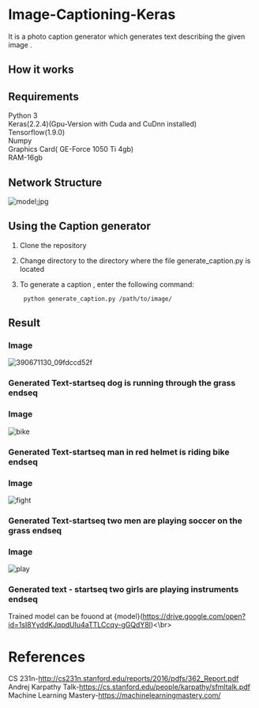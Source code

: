 # Image-Captioning-Keras

It is a photo caption generator which generates text describing the given image .</br>

## How it works 



## Requirements
Python 3</br>
Keras(2.2.4)(Gpu-Version with Cuda and CuDnn installed)</br>
Tensorflow(1.9.0)</br>
Numpy</br>
Graphics Card( GE-Force 1050 Ti 4gb)</br>
RAM-16gb</br>


## Network Structure
![model;jpg](https://user-images.githubusercontent.com/34737471/60752799-77579100-9fe7-11e9-9654-a9cc6a5c1936.png)



## Using the Caption generator
1. Clone the repository
2. Change directory to the directory where the file generate_caption.py is located
3. To generate  a caption , enter the following command:

        python generate_caption.py /path/to/image/

## Result

### Image</br>
   ![390671130_09fdccd52f](https://user-images.githubusercontent.com/34737471/60752034-aa952280-9fdd-11e9-88f5-a795e56e4c6e.jpg)</br>
### Generated Text-startseq dog is running through the grass endseq</br>

### Image</br>
![bike](https://user-images.githubusercontent.com/34737471/60752269-217fea80-9fe1-11e9-9bdf-33f813cfd5b5.jpg)

### Generated Text-startseq man in red helmet is riding bike endseq</br>

### Image</br>
![fight](https://user-images.githubusercontent.com/34737471/60752296-483e2100-9fe1-11e9-846b-627064fc7a2d.jpg)
### Generated Text-startseq two men are playing soccer on the grass endseq</br>

### Image</br>
![play](https://user-images.githubusercontent.com/34737471/60752508-49bd1880-9fe4-11e9-9ea9-225fe6bb6b2d.jpg)
### Generated text - startseq two girls are playing instruments endseq</br>

Trained model can be fouond at {model}(https://drive.google.com/open?id=1sI8YyddKJqpdUIu4aTTLCcqy-gGQdY8l)<\br>

# References</br>
CS 231n-http://cs231n.stanford.edu/reports/2016/pdfs/362_Report.pdf</br>
Andrej Karpathy Talk-https://cs.stanford.edu/people/karpathy/sfmltalk.pdf</br>
Machine Learning Mastery-https://machinelearningmastery.com/
